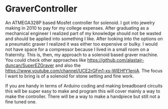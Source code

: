 # GraverController
An ATMEGA328P based Mosfet controller for solenoid.
I got into jewelry making in 2010 to pay for my college expenses. After graduating as a mechanical engineer I realized part of my knowledge should not be wasted and should be applied into something I like.
After looking into the options on a pneumatic graver I realized it was either too expensive or bulky. 
I would not have space for a compressor because I lived in a small room on a fraternity.
This is, then, my approach to a solenoid based graver machine.
You could check other approaches like https://github.com/alastair-duncan/SuperEZGraver and also the https://www.youtube.com/channel/UCE2rGFm1-xs-WIEHfY1enjA.
The focus I want to bring is of a solenoid for stone setting and fine work.

If you are handy in terms of Arduino coding and making breadboard circuits this will be super easy to make and program this will cover mainly a way to make the controller. There will be a way to make a handpiece but still not a fine tuned one.

